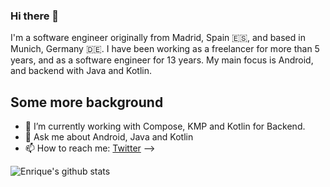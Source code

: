 ### Hi there 👋

I'm a software engineer originally from Madrid, Spain 🇪🇸, and based in Munich, Germany 🇩🇪. I have been working as a freelancer for more than 5 years, and as a software engineer for 13 years. My main focus is Android, and backend with Java and Kotlin.

## Some more background

- 🔭 I’m currently working with Compose, KMP and Kotlin for Backend.
- 💬 Ask me about Android, Java and Kotlin
- 📫 How to reach me: [Twitter](https://twitter.com/eenriquelopez)
-->

![Enrique's github stats](https://github-readme-stats.vercel.app/api?username=kikoso&theme=dracula&show_icons=true&count_private=true)
